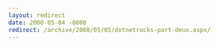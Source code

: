 ```yaml
---
layout: redirect
date: 2008-05-04 -0800
redirect: /archive/2008/05/05/dotnetrocks-part-deux.aspx/
---
```

